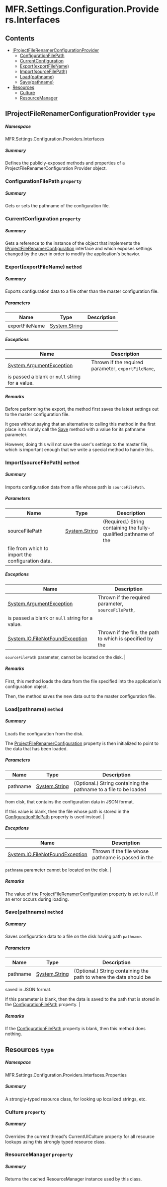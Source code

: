 <a name='assembly'></a>
# MFR.Settings.Configuration.Providers.Interfaces

## Contents

- [IProjectFileRenamerConfigurationProvider](#T-MFR-Settings-Configuration-Providers-Interfaces-IProjectFileRenamerConfigurationProvider 'MFR.Settings.Configuration.Providers.Interfaces.IProjectFileRenamerConfigurationProvider')
  - [ConfigurationFilePath](#P-MFR-Settings-Configuration-Providers-Interfaces-IProjectFileRenamerConfigurationProvider-ConfigurationFilePath 'MFR.Settings.Configuration.Providers.Interfaces.IProjectFileRenamerConfigurationProvider.ConfigurationFilePath')
  - [CurrentConfiguration](#P-MFR-Settings-Configuration-Providers-Interfaces-IProjectFileRenamerConfigurationProvider-CurrentConfiguration 'MFR.Settings.Configuration.Providers.Interfaces.IProjectFileRenamerConfigurationProvider.CurrentConfiguration')
  - [Export(exportFileName)](#M-MFR-Settings-Configuration-Providers-Interfaces-IProjectFileRenamerConfigurationProvider-Export-System-String- 'MFR.Settings.Configuration.Providers.Interfaces.IProjectFileRenamerConfigurationProvider.Export(System.String)')
  - [Import(sourceFilePath)](#M-MFR-Settings-Configuration-Providers-Interfaces-IProjectFileRenamerConfigurationProvider-Import-System-String- 'MFR.Settings.Configuration.Providers.Interfaces.IProjectFileRenamerConfigurationProvider.Import(System.String)')
  - [Load(pathname)](#M-MFR-Settings-Configuration-Providers-Interfaces-IProjectFileRenamerConfigurationProvider-Load-System-String- 'MFR.Settings.Configuration.Providers.Interfaces.IProjectFileRenamerConfigurationProvider.Load(System.String)')
  - [Save(pathname)](#M-MFR-Settings-Configuration-Providers-Interfaces-IProjectFileRenamerConfigurationProvider-Save-System-String- 'MFR.Settings.Configuration.Providers.Interfaces.IProjectFileRenamerConfigurationProvider.Save(System.String)')
- [Resources](#T-MFR-Settings-Configuration-Providers-Interfaces-Properties-Resources 'MFR.Settings.Configuration.Providers.Interfaces.Properties.Resources')
  - [Culture](#P-MFR-Settings-Configuration-Providers-Interfaces-Properties-Resources-Culture 'MFR.Settings.Configuration.Providers.Interfaces.Properties.Resources.Culture')
  - [ResourceManager](#P-MFR-Settings-Configuration-Providers-Interfaces-Properties-Resources-ResourceManager 'MFR.Settings.Configuration.Providers.Interfaces.Properties.Resources.ResourceManager')

<a name='T-MFR-Settings-Configuration-Providers-Interfaces-IProjectFileRenamerConfigurationProvider'></a>
## IProjectFileRenamerConfigurationProvider `type`

##### Namespace

MFR.Settings.Configuration.Providers.Interfaces

##### Summary

Defines the publicly-exposed methods and properties of a
ProjectFileRenamerConfiguration Provider object.

<a name='P-MFR-Settings-Configuration-Providers-Interfaces-IProjectFileRenamerConfigurationProvider-ConfigurationFilePath'></a>
### ConfigurationFilePath `property`

##### Summary

Gets or sets the pathname of the configuration file.

<a name='P-MFR-Settings-Configuration-Providers-Interfaces-IProjectFileRenamerConfigurationProvider-CurrentConfiguration'></a>
### CurrentConfiguration `property`

##### Summary

Gets a reference to the instance of the object that implements the
[IProjectFileRenamerConfiguration](#T-MFR-Settings-Configuration-Interfaces-IProjectFileRenamerConfiguration 'MFR.Settings.Configuration.Interfaces.IProjectFileRenamerConfiguration')
interface and which
exposes settings changed by the user in order to modify the
application's behavior.

<a name='M-MFR-Settings-Configuration-Providers-Interfaces-IProjectFileRenamerConfigurationProvider-Export-System-String-'></a>
### Export(exportFileName) `method`

##### Summary

Exports configuration data to a file other than the master
configuration file.

##### Parameters

| Name | Type | Description |
| ---- | ---- | ----------- |
| exportFileName | [System.String](http://msdn.microsoft.com/query/dev14.query?appId=Dev14IDEF1&l=EN-US&k=k:System.String 'System.String') |  |

##### Exceptions

| Name | Description |
| ---- | ----------- |
| [System.ArgumentException](http://msdn.microsoft.com/query/dev14.query?appId=Dev14IDEF1&l=EN-US&k=k:System.ArgumentException 'System.ArgumentException') | Thrown if the required parameter, `exportFileName`,
is passed a blank or `null` string for a value. |

##### Remarks

Before performing the export, the method first saves the latest
settings out to the master configuration file.



It goes without saying that an alternative to calling this method in
the first place is to simply call the
[Save](#M-MFR-Settings-ConfigurationProvider-Save 'MFR.Settings.ConfigurationProvider.Save')
method with a
value for its pathname parameter.



However, doing this will not save the user's settings to the master
file, which is important enough that we write a special method to
handle this.

<a name='M-MFR-Settings-Configuration-Providers-Interfaces-IProjectFileRenamerConfigurationProvider-Import-System-String-'></a>
### Import(sourceFilePath) `method`

##### Summary

Imports configuration data from a file whose path is
`sourceFilePath`.

##### Parameters

| Name | Type | Description |
| ---- | ---- | ----------- |
| sourceFilePath | [System.String](http://msdn.microsoft.com/query/dev14.query?appId=Dev14IDEF1&l=EN-US&k=k:System.String 'System.String') | (Required.) String containing the fully-qualified pathname of the
file from which to import the configuration data. |

##### Exceptions

| Name | Description |
| ---- | ----------- |
| [System.ArgumentException](http://msdn.microsoft.com/query/dev14.query?appId=Dev14IDEF1&l=EN-US&k=k:System.ArgumentException 'System.ArgumentException') | Thrown if the required parameter, `sourceFilePath`,
is passed a blank or `null` string for a value. |
| [System.IO.FileNotFoundException](http://msdn.microsoft.com/query/dev14.query?appId=Dev14IDEF1&l=EN-US&k=k:System.IO.FileNotFoundException 'System.IO.FileNotFoundException') | Thrown if the file, the path to which is specified by the
`sourceFilePath`
parameter, cannot be located on the disk. |

##### Remarks

First, this method loads the data from the file specified into the
application's configuration object.



Then, the method saves the new data out to the master configuration file.

<a name='M-MFR-Settings-Configuration-Providers-Interfaces-IProjectFileRenamerConfigurationProvider-Load-System-String-'></a>
### Load(pathname) `method`

##### Summary

Loads the configuration from the disk.



The
[ProjectFileRenamerConfiguration](#P-MFR-Settings-ProjectFileRenamerConfiguration-Providers-ConfigurationProvider-ProjectFileRenamerConfiguration 'MFR.Settings.ProjectFileRenamerConfiguration.Providers.ConfigurationProvider.ProjectFileRenamerConfiguration')
property is then initialized to point to the data that has been loaded.

##### Parameters

| Name | Type | Description |
| ---- | ---- | ----------- |
| pathname | [System.String](http://msdn.microsoft.com/query/dev14.query?appId=Dev14IDEF1&l=EN-US&k=k:System.String 'System.String') | (Optional.) String containing the pathname to a file to be loaded
from disk, that contains the configuration data in JSON format.



If this value is blank, then the file whose path is stored in the
[ConfigurationFilePath](#P-MFR-Settings-ProjectFileRenamerConfiguration-Providers-ConfigurationProvider-ConfigurationFilePath 'MFR.Settings.ProjectFileRenamerConfiguration.Providers.ConfigurationProvider.ConfigurationFilePath')
property is used instead. |

##### Exceptions

| Name | Description |
| ---- | ----------- |
| [System.IO.FileNotFoundException](http://msdn.microsoft.com/query/dev14.query?appId=Dev14IDEF1&l=EN-US&k=k:System.IO.FileNotFoundException 'System.IO.FileNotFoundException') | Thrown if the file whose pathname is passed in the
`pathname`
parameter cannot be located on the disk. |

##### Remarks

The value of the
[ProjectFileRenamerConfiguration](#P-MFR-Settings-ProjectFileRenamerConfiguration-Providers-ConfigurationProvider-ProjectFileRenamerConfiguration 'MFR.Settings.ProjectFileRenamerConfiguration.Providers.ConfigurationProvider.ProjectFileRenamerConfiguration')
property is set to `null` if an error occurs during loading.

<a name='M-MFR-Settings-Configuration-Providers-Interfaces-IProjectFileRenamerConfigurationProvider-Save-System-String-'></a>
### Save(pathname) `method`

##### Summary

Saves configuration data to a file on the disk having path
`pathname`.

##### Parameters

| Name | Type | Description |
| ---- | ---- | ----------- |
| pathname | [System.String](http://msdn.microsoft.com/query/dev14.query?appId=Dev14IDEF1&l=EN-US&k=k:System.String 'System.String') | (Optional.) String containing the path to where the data should be
saved in JSON format.



If this parameter is blank, then the data is saved to the path that
is stored in the
[ConfigurationFilePath](#P-MFR-Settings-ProjectFileRenamerConfiguration-Providers-ConfigurationProvider-ConfigurationFilePath 'MFR.Settings.ProjectFileRenamerConfiguration.Providers.ConfigurationProvider.ConfigurationFilePath')
property. |

##### Remarks

If the
[ConfigurationFilePath](#P-MFR-Settings-ProjectFileRenamerConfiguration-Providers-ConfigurationProvider-ConfigurationFilePath 'MFR.Settings.ProjectFileRenamerConfiguration.Providers.ConfigurationProvider.ConfigurationFilePath')
property is blank, then this method does nothing.

<a name='T-MFR-Settings-Configuration-Providers-Interfaces-Properties-Resources'></a>
## Resources `type`

##### Namespace

MFR.Settings.Configuration.Providers.Interfaces.Properties

##### Summary

A strongly-typed resource class, for looking up localized strings, etc.

<a name='P-MFR-Settings-Configuration-Providers-Interfaces-Properties-Resources-Culture'></a>
### Culture `property`

##### Summary

Overrides the current thread's CurrentUICulture property for all
  resource lookups using this strongly typed resource class.

<a name='P-MFR-Settings-Configuration-Providers-Interfaces-Properties-Resources-ResourceManager'></a>
### ResourceManager `property`

##### Summary

Returns the cached ResourceManager instance used by this class.
